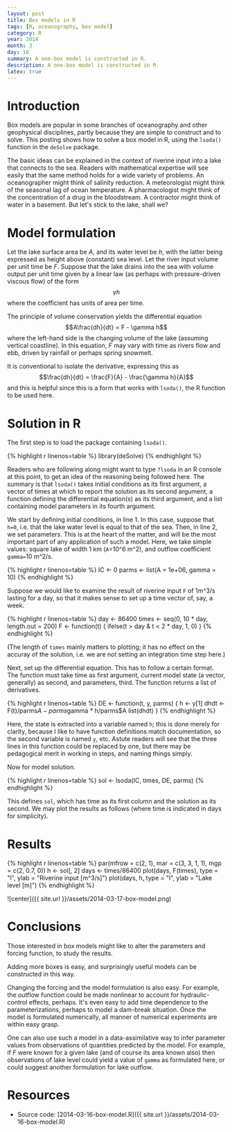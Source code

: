 ```yaml
---
layout: post
title: Box models in R
tags: [R, oceanography, box model]
category: R
year: 2014
month: 3
day: 16
summary: A one-box model is constructed in R.
description: A one-box model is constructed in R.
latex: true
---
```


# Introduction

Box models are popular in some branches of oceanography and other geophysical disciplines, partly because they are simple to construct and to solve.  This posting shows how to solve a box model in R, using the ``lsoda()`` function in the ``deSolve`` package.

The basic ideas can be explained in the context of riverine input into a lake that connects to the sea.  Readers with mathematical expertise will see easily that the same method holds for a wide variety of problems. An oceanographer might think of salinity reduction.  A meteorologist might think of the seasonal lag of ocean temperature.  A pharmacologist might think of the concentration of a drug in the bloodstream.  A contractor might think of water in a basement.  But let's stick to the lake, shall we?


# Model formulation

Let the lake surface area be *A*, and its water level be *h*, with the latter being expressed as height above (constant) sea level.  Let the river input volume per unit time be *F*.   Suppose that the lake drains into the sea with volume output per unit time given by a linear law (as perhaps with pressure-driven viscous flow) of the form $$\gamma h$$ where the coefficient has units of area per time.



The principle of volume conservation yields the differential equation
$$A\frac{dh}{dt} = F - \gamma h$$
where the left-hand side is the changing volume of the lake (assuming vertical coastline).  In this equation, *F* may vary with time as rivers flow and ebb, driven by rainfall or perhaps spring snowmelt.

It is conventional to isolate the derivative, expressing this as
$$\frac{dh}{dt} = \frac{F}{A} - \frac{\gamma h}{A}$$
and this is helpful since this is a form that works with ``lsoda()``, the R function to be used here.


# Solution in R

The first step is to load the package containing ``lsoda()``.


{% highlight r linenos=table %}
library(deSolve)
{% endhighlight %}


Readers who are following along might want to type ``?lsoda`` in an R console at this point, to get an idea of the reasoning being followed here.  The summary is that ``lsoda()`` takes initial conditions as its first argument, a vector of times at which to report the solution as its second argument, a function defining the differential equation(s) as its third argument, and a list containing model parameters in its fourth argument.

We start by defining initial conditions, in line 1.  In this case, suppose that ``h=0``, i.e. that the lake water level is equal to that of the sea.  Then, in line 2, we set parameters.  This is at the heart of the matter, and will be the most important part of any application of such a model.  Here, we take simple values: square lake of width 1 km (``A``=10^6 m^2), and outflow coefficient ``gamma=``10 m^2/s.



{% highlight r linenos=table %}
IC <- 0
parms <- list(A = 1e+06, gamma = 10)
{% endhighlight %}


Suppose we would like to examine the result of riverine input ``F`` of 1m^3/s lasting for a day, so that it makes sense to set up a time vector of, say, a week.


{% highlight r linenos=table %}
day <- 86400
times <- seq(0, 10 * day, length.out = 200)
F <- function(t) {
    ifelse(t > day & t < 2 * day, 1, 0)
}
{% endhighlight %}

(The length of ``times`` mainly matters to plotting; it has no effect on the accuray of the solution, i.e. we are not setting an integration time step here.)

Next, set up the differential equation.  This has to follow a certain format.  The function must take time as first argument, current model state (a vector, generally) as second, and parameters, third.  The function returns a list of derivatives.



{% highlight r linenos=table %}
DE <- function(t, y, parms) {
    h <- y[1]
    dhdt <- F(t)/parms$A - parms$gamma * h/parms$A
    list(dhdt)
}
{% endhighlight %}

Here, the state is extracted into a variable named ``h``; this is done merely for clarity, because I like to have function definitions match documentation, so the second variable is named ``y``, etc.  Astute readers will see that the three lines in this function could be replaced by one, but there may be pedagogical merit in working in steps, and naming things simply.

Now for model solution.

{% highlight r linenos=table %}
sol <- lsoda(IC, times, DE, parms)
{% endhighlight %}


This defines ``sol``, which has time as its first column and the solution as its second.  We may plot the results as follows (where time is indicated in days for simplicity).

# Results


{% highlight r linenos=table %}
par(mfrow = c(2, 1), mar = c(3, 3, 1, 1), mgp = c(2, 0.7, 0))
h <- sol[, 2]
days <- times/86400
plot(days, F(times), type = "l", ylab = "Riverine input [m^3/s]")
plot(days, h, type = "l", ylab = "Lake level [m]")
{% endhighlight %}

![center]({{ site.url }}/assets/2014-03-17-box-model.png) 


# Conclusions

Those interested in box models might like to alter the parameters and forcing function, to study the results.  

Adding more boxes is easy, and surprisingly useful models can be constructed in this way.  

Changing the forcing and the model formulation is also easy.  For example, the outflow function could be made nonlinear to account for hydraulic-control effects, perhaps.  It's even easy to add time dependence to the parameterizations, perhaps to model a dam-break situation.  Once the model is formulated numerically, all manner of numerical experiments are within easy grasp.  

One can also use such a model in a data-assimilative way to infer parameter values from observations of quantities predicted by the model.  For example, if $F$ were known for a given lake (and of course its area known also) then observations of lake level could yield a value of ``gamma`` as formulated here, or could suggest another formulation for lake outflow.

# Resources
* Source code: [2014-03-16-box-model.R]({{ site.url }}/assets/2014-03-16-box-model.R)
